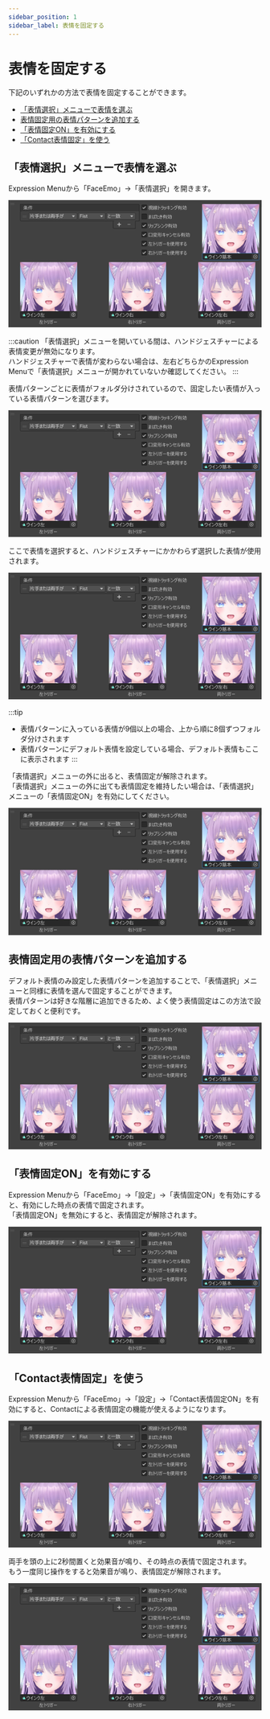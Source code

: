 ```yaml
---
sidebar_position: 1
sidebar_label: 表情を固定する
---
```


# 表情を固定する

下記のいずれかの方法で表情を固定することができます。

- [「表情選択」メニューで表情を選ぶ](#表情選択メニューで表情を選ぶ)
- [表情固定用の表情パターンを追加する](#表情固定用の表情パターンを追加する)
- [「表情固定ON」を有効にする](#表情固定onを有効にする)
- [「Contact表情固定」を使う](#contact表情固定を使う)

## 「表情選択」メニューで表情を選ぶ

Expression Menuから「FaceEmo」→「表情選択」を開きます。

![表情選択メニュー](dummy.png)

:::caution
「表情選択」メニューを開いている間は、ハンドジェスチャーによる表情変更が無効になります。  
ハンドジェスチャーで表情が変わらない場合は、左右どちらかのExpression Menuで「表情選択」メニューが開かれていないか確認してください。
:::

表情パターンごとに表情がフォルダ分けされているので、固定したい表情が入っている表情パターンを選びます。

![表情パターンフォルダ](dummy.png)

ここで表情を選択すると、ハンドジェスチャーにかかわらず選択した表情が使用されます。  

![表情選択](dummy.png)

:::tip
- 表情パターンに入っている表情が9個以上の場合、上から順に8個ずつフォルダ分けされます
- 表情パターンにデフォルト表情を設定している場合、デフォルト表情もここに表示されます
:::

「表情選択」メニューの外に出ると、表情固定が解除されます。  
「表情選択」メニューの外に出ても表情固定を維持したい場合は、「表情選択」メニューの「表情固定ON」を有効にしてください。

![選択した表情で固定](dummy.png)

## 表情固定用の表情パターンを追加する

デフォルト表情のみ設定した表情パターンを追加することで、「表情選択」メニューと同様に表情を選んで固定することができます。  
表情パターンは好きな階層に追加できるため、よく使う表情固定はこの方法で設定しておくと便利です。

![表情固定用の表情パターン](dummy.png)

## 「表情固定ON」を有効にする

Expression Menuから「FaceEmo」→「設定」→「表情固定ON」を有効にすると、有効にした時点の表情で固定されます。  
「表情固定ON」を無効にすると、表情固定が解除されます。

![表情固定ON](dummy.png)

## 「Contact表情固定」を使う

Expression Menuから「FaceEmo」→「設定」→「Contact表情固定ON」を有効にすると、Contactによる表情固定の機能が使えるようになります。

![Contact表情固定ON](dummy.png)

両手を頭の上に2秒間置くと効果音が鳴り、その時点の表情で固定されます。  
もう一度同じ操作をすると効果音が鳴り、表情固定が解除されます。

![両手を頭の上に置く](dummy.png)
